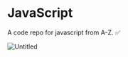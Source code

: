 # JavaScript
A code repo for javascript from A-Z. ✅

![Untitled](https://github.com/lxmn22nov/JavaScript/assets/126524753/1f65fc74-c2b6-4e6f-8579-bac576b36e72)
